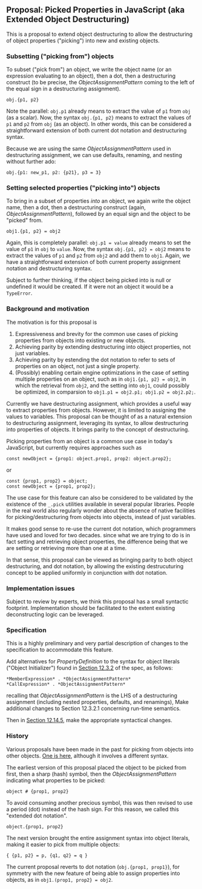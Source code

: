 ## Proposal: Picked Properties in JavaScript (aka Extended Object Destructuring)

This is a proposal to extend object destructuring to allow the destructuring of object properties ("picking") into new and existing objects.

### Subsetting ("picking from") objects

To subset ("pick from") an object,
we write the object name (or an expression evaluating to an object), then a dot,
then a destructuring construct
(to be precise, the *ObjectAssignmentPattern* coming to the left of the equal sign in a destructuring assignment).

    obj.{p1, p2}

Note the parallel: `obj.p1` already means to extract the value of `p1` from `obj` (as a scalar).
Now, the syntax `obj.{p1, p2}` means to extract the values of `p1` and `p2` from `obj` (as an object).
In other words, this can be considered a straightforward extension of both current dot notation and destructuring syntax.

Because we are using the same *ObjectAssignmentPattern* used in destructuring assignment,
we can use defaults, renaming, and nesting without further ado:

    obj.{p1: new_p1, p2: {p21}, p3 = 3}

### Setting selected properties ("picking into") objects

To bring in a subset of properties *into* an object,
we again write the object name, then a dot,
then a destructuring construct (again, *ObjectAssignmentPattern*),
followed by an equal sign and the object to be "picked" from.

    obj1.{p1, p2} = obj2

Again, this is completely parallel: `obj.p1 = value` already means to set the value of `p1` in `obj` to `value`.
Now, the syntax `obj.{p1, p2} = obj2` means to extract the values of `p1` and `p2` from `obj2`
and add them to `obj1`.
Again, we have a straightforward extension of both current property assignment notation and destructuring syntax.

Subject to further thinking,
if the object being picked into is null or undefined it would be created.
If it were not an object it would be a `TypeError`.

### Background and motivation

The motivation is for this proposal is

1. Expressiveness and brevity for the common use cases of picking properties from objects into existing or new objects.
1. Achieving parity by extending destructuring into object properties, not just variables.
1. Achieving parity by estending the dot notation to refer to sets of properties on an object, not just a single property.
1. (Possibly) enabling certain engine optimizations in the case of setting multiple properties on an object,
such as in `obj1.{p1, p2} = obj2`, in which the retrieval from `obj2`, and the setting into `obj1`, could possibly be optimized, in comparsion to `obj1.p1 = obj2.p1; obj1.p2 = obj2.p2;`.

Currently we have destructuring assignment,
which provides a useful way to extract properties from objects.
However, it is limited to assigning the values to variables.
This proposal can be thought of as a natural extension to destructuring assignment,
leveraging its syntax, to allow destructuring into properties of objects.
It brings parity to the concept of destructuring.

Picking properties from an object is a common use case in today's JavaScript,
but currently requires approaches such as

    const newObject = {prop1: object.prop1, prop2: object.prop2};

or

    const {prop1, prop2} = object;
    const newObject = {prop1, prop2};

The use case for this feature can also be considered to be validated by the existence of the `_.pick` utilities available in several popular libraries.
People in the real world also regularly wonder about the absence of native facilities for picking/destructuring from objects into objects,
instead of just variables.

It makes good sense to re-use the current dot notation, which programmers have used and loved for two decades.
since what we are trying to do is in fact setting and retrieving object properties,
the difference being that we are setting or retrieving more than one at a time.

In that sense, this proposal can be viewed as bringing parity to both object destructuring,
and dot notation,
by allowing the existing destrucuturing concept to be applied uniformly in conjunction with dot notation.

### Implementation issues

Subject to review by experts, we think this proposal has a small syntactic footprint.
Implementation should be facilitated to the extent existing deconstructing logic can be leveraged.

### Specification

This is a highly preliminary and very partial description of changes to the specification to accommodate this feature.

Add alternatives for *PropertyDefinition* to the syntax for object literals ("Object Initializer")
found in [Section 12.3.2](http://www.ecma-international.org/ecma-262/6.0/#sec-property-accessors) of the spec, as follows:

    *MemberExpression* . *ObjectAssignmentPattern*
    *CallExpression* . *ObjectAssignmentPattern*

recalling that *ObjectAssignmentPattern* is the LHS of a destructuring assignment
(including nested properties, defaults, and renamings),
Make additional changes to Section 12.3.2.1 concerning run-time semantics.

Then in [Section 12.14.5](http://www.ecma-international.org/ecma-262/6.0/#sec-destructuring-assignment),
make the appropriate syntactical changes.

### History

Various proposals have been made in the past for picking from objects into other objects.
[One is here](https://esdiscuss.org/topic/extended-dot-notation-pick-notation-proposal),
although it involves a different syntax.

The earliest version of this proposal placed the object to be picked from first,
then a sharp (hash) symbol,
then the *ObjectAssignmentPattern* indicating what properties to be picked:

    object # {prop1, prop2}

To avoid consuming another precious symbol,
this was then revised to use a period (dot) instead of the hash sign.
For this reason, we called this "extended dot notation".

    object.{prop1, prop2}

The next version brought the entire assignment syntax into object literals,
making it easier to pick from multiple objects:

    { {p1, p2} = p, {q1, q2} = q }

The current proposal reverts to dot notation (`obj.{prop1, prop1}`),
for symmetry with the new feature of being able to assign properties into objects,
as in `obj1.(prop1, prop2} = obj2`.
